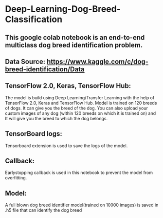 # Deep-Learning-Dog-Breed-Classification
## This google colab notebook is an end-to-end multiclass dog breed identification problem.

## Data Source:  https://www.kaggle.com/c/dog-breed-identification/Data

## TensorFlow 2.0, Keras, TensorFlow Hub:
The model is build using Deep Learning/Transfer Learning with the help of TensorFlow 2.0, Keras and TensorFlow Hub. Model is trained on 120 breeds of dogs. It can give you the breed of the dog. You can also upload your custom images of any dog (within 120 breeds on which it is trained on) and It will give you the breed to which the dog belongs.

## TensorBoard logs:
Tensorboard extension is used to save the logs of the model.

## Callback:
Earlystopping callback is used in this notebook to prevent the model from overfitting.

## Model:
A full blown dog breed identifier model(trained on 10000 images) is saved in .h5 file that can identify the dog breed

